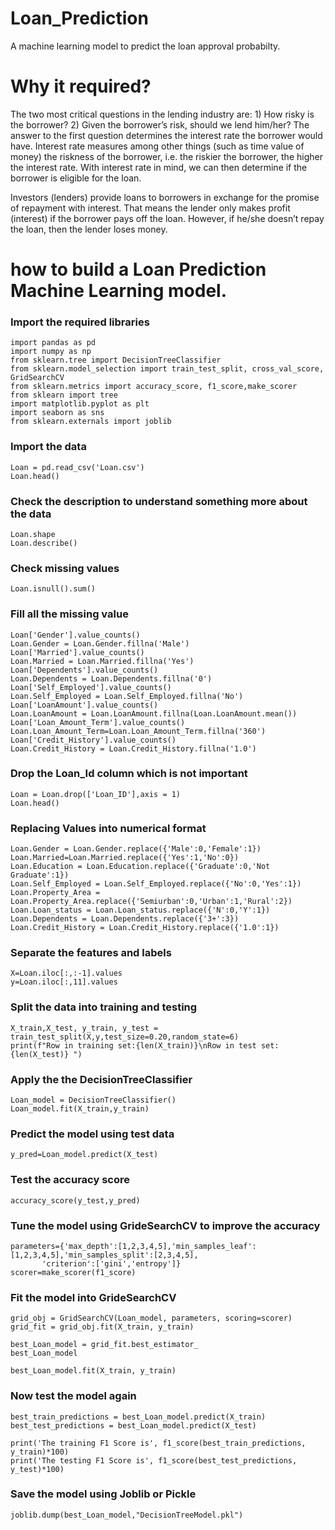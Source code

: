 # Loan_Prediction
 A machine learning model to predict the loan approval probabilty.
 
 # Why it required?
 The two most critical questions in the lending industry are: 1) How risky is the borrower? 2) Given the borrower’s risk, should we lend him/her? The answer to the first question determines the interest rate the borrower would have. Interest rate measures among other things (such as time value of money) the riskness of the borrower, i.e. the riskier the borrower, the higher the interest rate. With interest rate in mind, we can then determine if the borrower is eligible for the loan.
 
 Investors (lenders) provide loans to borrowers in exchange for the promise of repayment with interest. That means the lender only makes profit (interest) if the borrower pays off the loan. However, if he/she doesn’t repay the loan, then the lender loses money.
 
# how to build a Loan Prediction Machine Learning model.
### Import the required libraries
    import pandas as pd
    import numpy as np
    from sklearn.tree import DecisionTreeClassifier
    from sklearn.model_selection import train_test_split, cross_val_score, GridSearchCV
    from sklearn.metrics import accuracy_score, f1_score,make_scorer
    from sklearn import tree
    import matplotlib.pyplot as plt
    import seaborn as sns
    from sklearn.externals import joblib
### Import the data
    Loan = pd.read_csv('Loan.csv')
    Loan.head()
### Check the description to understand something more about the data
    Loan.shape
    Loan.describe()
### Check missing values
    Loan.isnull().sum()
### Fill all the missing value
    Loan['Gender'].value_counts()
    Loan.Gender = Loan.Gender.fillna('Male')
    Loan['Married'].value_counts()
    Loan.Married = Loan.Married.fillna('Yes')
    Loan['Dependents'].value_counts()
    Loan.Dependents = Loan.Dependents.fillna('0')
    Loan['Self_Employed'].value_counts()
    Loan.Self_Employed = Loan.Self_Employed.fillna('No')
    Loan['LoanAmount'].value_counts()
    Loan.LoanAmount = Loan.LoanAmount.fillna(Loan.LoanAmount.mean())
    Loan['Loan_Amount_Term'].value_counts()
    Loan.Loan_Amount_Term=Loan.Loan_Amount_Term.fillna('360')
    Loan['Credit_History'].value_counts()
    Loan.Credit_History = Loan.Credit_History.fillna('1.0')
### Drop the Loan_Id column which is not important
    Loan = Loan.drop(['Loan_ID'],axis = 1)
    Loan.head()
### Replacing Values into numerical format
    Loan.Gender = Loan.Gender.replace({'Male':0,'Female':1})
    Loan.Married=Loan.Married.replace({'Yes':1,'No':0})
    Loan.Education = Loan.Education.replace({'Graduate':0,'Not Graduate':1})
    Loan.Self_Employed = Loan.Self_Employed.replace({'No':0,'Yes':1})
    Loan.Property_Area = Loan.Property_Area.replace({'Semiurban':0,'Urban':1,'Rural':2})
    Loan.Loan_status = Loan.Loan_status.replace({'N':0,'Y':1})
    Loan.Dependents = Loan.Dependents.replace({'3+':3})
    Loan.Credit_History = Loan.Credit_History.replace({'1.0':1})
### Separate the features and labels
    X=Loan.iloc[:,:-1].values
    y=Loan.iloc[:,11].values
### Split the data into training and testing
    X_train,X_test, y_train, y_test = train_test_split(X,y,test_size=0.20,random_state=6)
    print(f"Row in training set:{len(X_train)}\nRow in test set:{len(X_test)} ")
### Apply the the DecisionTreeClassifier 
    Loan_model = DecisionTreeClassifier()
    Loan_model.fit(X_train,y_train)
### Predict the model using test data  
    y_pred=Loan_model.predict(X_test)
### Test the accuracy score
    accuracy_score(y_test,y_pred)
### Tune the model using GrideSearchCV to improve the accuracy
    parameters={'max_depth':[1,2,3,4,5],'min_samples_leaf':[1,2,3,4,5],'min_samples_split':[2,3,4,5],
           'criterion':['gini','entropy']}
    scorer=make_scorer(f1_score)
### Fit the model into GrideSearchCV
    grid_obj = GridSearchCV(Loan_model, parameters, scoring=scorer)
    grid_fit = grid_obj.fit(X_train, y_train)
    
    best_Loan_model = grid_fit.best_estimator_
    best_Loan_model
    
    best_Loan_model.fit(X_train, y_train)
### Now test the model again
    best_train_predictions = best_Loan_model.predict(X_train)
    best_test_predictions = best_Loan_model.predict(X_test)

    print('The training F1 Score is', f1_score(best_train_predictions, y_train)*100)
    print('The testing F1 Score is', f1_score(best_test_predictions, y_test)*100)
### Save the model using Joblib or Pickle
    joblib.dump(best_Loan_model,"DecisionTreeModel.pkl")
